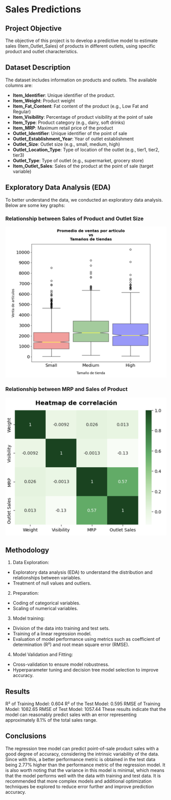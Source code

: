 # Sales Predictions

## Project Objective

The objective of this project is to develop a predictive model to estimate sales (Item_Outlet_Sales) of products in different outlets, using specific product and outlet characteristics.

## Dataset Description
The dataset includes information on products and outlets. The available columns are:

- **Item_Identifier**:  Unique identifier of the product.
- **Item_Weight**: Product weight
- **Item_Fat_Content**: Fat content of the product (e.g., Low Fat and Regular)
- **Item_Visibility**: Percentage of product visibility at the point of sale
- **Item_Type**: Product category (e.g., dairy, soft drinks)
- **Item_MRP**: Maximum retail price of the product
- **Outlet_Identifier**: Unique identifier of the point of sale
- **Outlet_Establishment_Year**: Year of outlet establishment
- **Outlet_Size**: Outlet size (e.g., small, medium, high)
- **Outlet_Location_Type**: Type of location of the outlet (e.g., tier1, tier2, tier3)
- **Outlet_Type**: Type of outlet (e.g., supermarket, grocery store)
- **Item_Outlet_Sales**: Sales of the product at the point of sale (target variable)

## Exploratory Data Analysis (EDA)
To better understand the data, we conducted an exploratory data analysis. Below are some key graphs:

### Relationship between Sales of Product and Outlet Size
![Distribution of Item_Outlet_Sales](images/boxplot.png)

### Relationship between MRP and Sales of Product
![Relationship between Item_MRP and Item_Outlet_Sales](images/heatmap.png)

## Methodology
1. Data Exploration:
- Exploratory data analysis (EDA) to understand the distribution and relationships between variables.
- Treatment of null values and outliers.

2. Preparation:
- Coding of categorical variables.
- Scaling of numerical variables.

3. Model training:
- Division of the data into training and test sets.
- Training of a linear regression model.
- Evaluation of model performance using metrics such as coefficient of determination (R²) and root mean square error (RMSE).
  
4. Model Validation and Fitting:
- Cross-validation to ensure model robustness.
- Hyperparameter tuning and decision tree model selection to improve accuracy.
  
## Results
R² of Training Model: 0.604
R² of the Test Model: 0.595
RMSE of Training Model: 1082.65
RMSE of Test Model: 1057.44
These results indicate that the model can reasonably predict sales with an error representing approximately 8.1% of the total sales range.

## Conclusions
The regression tree model can predict point-of-sale product sales with a good degree of accuracy, considering the intrinsic variability of the data. Since with this, a better performance metric is obtained in the test data being 2.77% higher than the performance metric of the regression model. It is also worth noting that the variance in this model is minimal, which means that the model performs well with the data with training and test data. It is recommended that more complex models and additional optimization techniques be explored to reduce error further and improve prediction accuracy.
